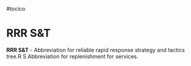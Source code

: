 #tocico

# RRR S&T

<b>RRR S&T</b> - Abbreviation for reliable rapid response strategy and tactics tree.R
S Abbreviation for replenishment for services.  




